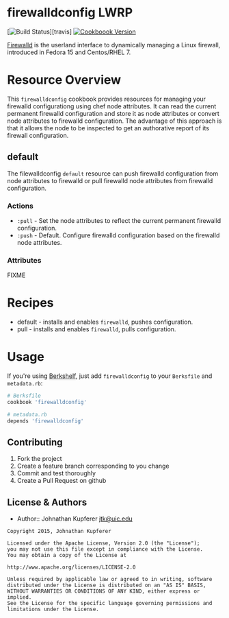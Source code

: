 firewalldconfig LWRP
====================
[![Build Status](https://travis-ci.org/...fixme...)][travis]
[![Cookboook Version](https://...fixme...)][cookbook]

[travis]: https://travis-ci.org/...fixme...
[cookbook]: https://supermarket.chef.io/cookbooks/firewalldconfig

[Firewalld](https://fedoraproject.org/wiki/FirewallD) is the userland interface to dynamically managing a Linux firewall, introduced in Fedora 15 and Centos/RHEL 7.

# Resource Overview

This `firewalldconfig` cookbook provides resources for managing your firewalld configurationg using chef node attributes. It can read the current permanent firewalld configuration and store it as node attributes or convert node attributes to firewalld configuration. The advantage of this approach is that it allows the node to be inspected to get an authorative report of its firewall configuration.

## default

The filewalldconfig `default` resource can push firewalld configuration from node attributes to firewalld or pull firewalld node attributes from firewalld configuration.

### Actions

* `:pull` - Set the node attributes to reflect the current permanent firewalld configuration.
* `:push` - Default. Configure firewalld configuration based on the firewalld node attributes.

### Attributes

FIXME

# Recipes

* default - installs and enables `firewalld`, pushes configuration.
* pull - installs and enables `firewalld`, pulls configuration.

# Usage

If you're using [Berkshelf](http://berkshelf.com/), just add `firewalldconfig` to your
`Berksfile` and `metadata.rb`:

```ruby
# Berksfile
cookbook 'firewalldconfig'

# metadata.rb
depends 'firewalldconfig'
```

Contributing
------------
1. Fork the project
2. Create a feature branch corresponding to you change
3. Commit and test thoroughly
4. Create a Pull Request on github


License & Authors
-----------------
- Author:: Johnathan Kupferer <jtk@uic.edu>

```text
Copyright 2015, Johnathan Kupferer

Licensed under the Apache License, Version 2.0 (the "License");
you may not use this file except in compliance with the License.
You may obtain a copy of the License at

http://www.apache.org/licenses/LICENSE-2.0

Unless required by applicable law or agreed to in writing, software
distributed under the License is distributed on an "AS IS" BASIS,
WITHOUT WARRANTIES OR CONDITIONS OF ANY KIND, either express or implied.
See the License for the specific language governing permissions and
limitations under the License.
```
